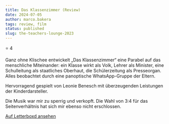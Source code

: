```yaml
---
title: Das Klassenzimmer (Review)
date: 2024-07-05
author: marco.bakera
tags: review, film
status: published
slug: the-teachers-lounge-2023
---
```


⭐ 4

Ganz ohne Klischee entwickelt „Das Klassenzimmer“ eine Parabel auf das menschliche Miteinander: ein Klasse wirkt als Volk, Lehrer als Minister, eine Schulleitung als staatliches Oberhaut, die Schülerzeitung als Presseorgan. Alles beobachtet durch eine panoptische WhatsApp-Gruppe der Eltern. 

Hervorragend gespielt von Leonie Benesch mit überzeugenden Leistungen der Kinderdarsteller.

Die Musik war mir zu sperrig und verkopft. Die Wahl von 3:4 für das Seitenverhältnis hat sich mir ebenso nicht erschlossen.

[Auf Letterboxd ansehen](https://boxd.it/6NYYwl)

